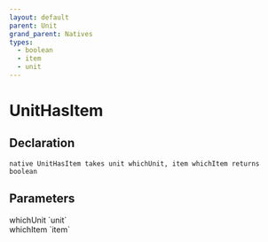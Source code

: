 ```yaml
---
layout: default
parent: Unit
grand_parent: Natives
types:
  - boolean
  - item
  - unit
---
```


# UnitHasItem

## Declaration

```
native UnitHasItem takes unit whichUnit, item whichItem returns boolean
```

## Parameters
<dl>
  <dt>whichUnit `unit`</dt>
  <dd></dd>

  <dt>whichItem `item`</dt>
  <dd></dd>
</dl>